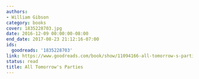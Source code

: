 ```yaml
---
authors:
- William Gibson
category: books
cover: 1835228703.jpg
date: 2016-12-09 00:00:00-08:00
end_date: 2017-08-23 21:12:16-07:00
ids:
  goodreads: '1835228703'
link: https://www.goodreads.com/book/show/11094166-all-tomorrow-s-parties
status: read
title: All Tomorrow's Parties
---
```

